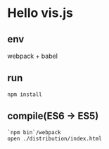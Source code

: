 # Hello vis.js

## env
webpack + babel

## run
```
npm install
```

## compile(ES6 -> ES5)

```
`npm bin`/webpack
open ./distribution/index.html
```
